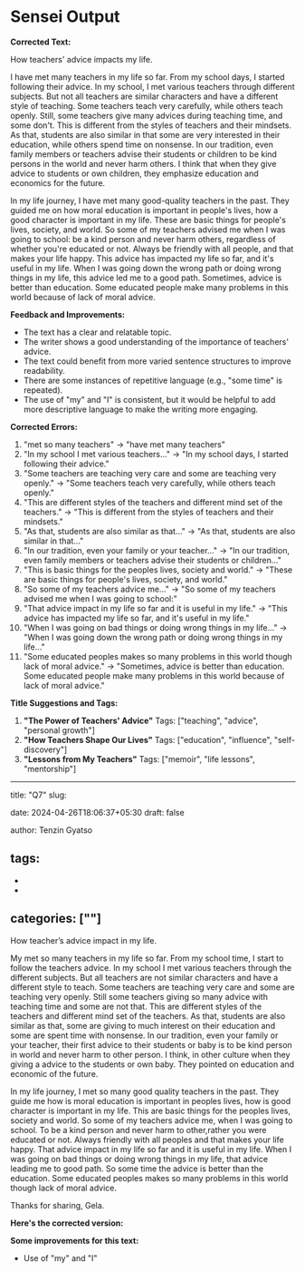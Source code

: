 
# Sensei Output
**Corrected Text:**

How teachers' advice impacts my life.

I have met many teachers in my life so far. From my school days, I started following their advice. In my school, I met various teachers through different subjects. But not all teachers are similar characters and have a different style of teaching. Some teachers teach very carefully, while others teach openly. Still, some teachers give many advices during teaching time, and some don't. This is different from the styles of teachers and their mindsets. As that, students are also similar in that some are very interested in their education, while others spend time on nonsense. In our tradition, even family members or teachers advise their students or children to be kind persons in the world and never harm others. I think that when they give advice to students or own children, they emphasize education and economics for the future.

In my life journey, I have met many good-quality teachers in the past. They guided me on how moral education is important in people's lives, how a good character is important in my life. These are basic things for people's lives, society, and world. So some of my teachers advised me when I was going to school: be a kind person and never harm others, regardless of whether you're educated or not. Always be friendly with all people, and that makes your life happy. This advice has impacted my life so far, and it's useful in my life. When I was going down the wrong path or doing wrong things in my life, this advice led me to a good path. Sometimes, advice is better than education. Some educated people make many problems in this world because of lack of moral advice.

**Feedback and Improvements:**

* The text has a clear and relatable topic.
* The writer shows a good understanding of the importance of teachers' advice.
* The text could benefit from more varied sentence structures to improve readability.
* There are some instances of repetitive language (e.g., "some time" is repeated).
* The use of "my" and "I" is consistent, but it would be helpful to add more descriptive language to make the writing more engaging.

**Corrected Errors:**

1. "met so many teachers" -> "have met many teachers"
2. "In my school I met various teachers..." -> "In my school days, I started following their advice."
3. "Some teachers are teaching very care and some are teaching very openly." -> "Some teachers teach very carefully, while others teach openly."
4. "This are different styles of the teachers and different mind set of the teachers." -> "This is different from the styles of teachers and their mindsets."
5. "As that, students are also similar as that..." -> "As that, students are also similar in that..."
6. "In our tradition, even your family or your teacher..." -> "In our tradition, even family members or teachers advise their students or children..."
7. "This is basic things for the peoples lives, society and world." -> "These are basic things for people's lives, society, and world."
8. "So some of my teachers advice me..." -> "So some of my teachers advised me when I was going to school:"
9. "That advice impact in my life so far and it is useful in my life." -> "This advice has impacted my life so far, and it's useful in my life."
10. "When I was going on bad things or doing wrong things in my life..." -> "When I was going down the wrong path or doing wrong things in my life..."
11. "Some educated peoples makes so many problems in this world though lack of moral advice." -> "Sometimes, advice is better than education. Some educated people make many problems in this world because of lack of moral advice."

**Title Suggestions and Tags:**

1. **"The Power of Teachers' Advice"**
Tags: ["teaching", "advice", "personal growth"]
2. **"How Teachers Shape Our Lives"**
Tags: ["education", "influence", "self-discovery"]
3. **"Lessons from My Teachers"**
Tags: ["memoir", "life lessons", "mentorship"]
---
title: "Q7"
slug:

date: 2024-04-26T18:06:37+05:30
draft: false

author: Tenzin Gyatso

tags:
  -
  -
  -

categories: [""]
---

How teacher’s advice impact in my life.

My met so many teachers in my life so far. From my school time, I start to follow the teachers advice. In my school I met various teachers through the different subjects. But all teachers are not similar characters and have a different style to teach. Some teachers are teaching very care and some are teaching very openly. Still some teachers giving so many advice with teaching time and some are not that. This are different styles of the teachers and different mind set of the teachers. As that, students are also similar as that, some are giving to much interest on their education and some are spent time with nonsense. In our tradition, even your family or your teacher, their first advice to their students or baby is to be kind person in world and never harm to other person. I think, in other culture when they giving a advice to the students or own baby. They pointed on education and economic of the future.

In my life journey, I met so many good quality teachers in the past. They guide me how is moral education is important in peoples lives, how is good character is important in my life. This are basic things for the peoples lives, society and world. So some of my teachers advice me, when I was going to school. To be a kind person and never harm to other,rather you were educated or not. Always friendly with all peoples and that makes your life happy. That advice impact in my life so far and it is useful in my life. When I was going on bad things or doing wrong things in my life, that advice leading me to good path. So some time the advice is better than the education. Some educated peoples makes so many problems in this world though lack of moral advice.

<!--- Comment --->

Thanks for sharing, Gela.

**Here's the corrected version:**

**Some improvements for this text:**

- Use of "my" and "I"
